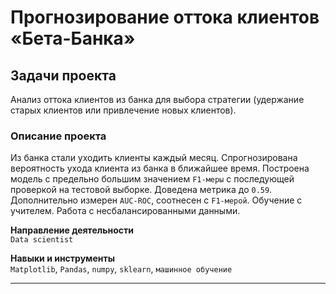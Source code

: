 # Прогнозирование оттока клиентов «Бета-Банка»

## Задачи проекта  

Анализ оттока клиентов из банка для выбора стратегии (удержание старых клиентов или привлечение новых клиентов).

### Описание проекта

Из банка стали уходить клиенты каждый месяц. 
Спрогнозирована вероятность ухода клиента из банка в ближайшее время.
Построена модель с предельно большим значением `F1-меры` с последующей проверкой на тестовой выборке. Доведена метрика до `0.59`. 
Дополнительно измерен `AUC-ROC`, соотнесен с `F1-мерой`.
Обучение с учителем. Работа с несбалансированными данными.

**Направление деятельности**  
`Data scientist`

**Навыки и инструменты**  
`Matplotlib`, `Pandas`, `numpy`, `sklearn`, `машинное обучение`

---
